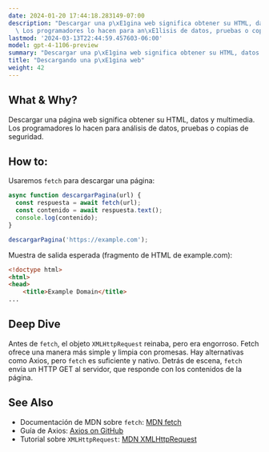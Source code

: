 ```yaml
---
date: 2024-01-20 17:44:18.283149-07:00
description: "Descargar una p\xE1gina web significa obtener su HTML, datos y multimedia.\
  \ Los programadores lo hacen para an\xE1lisis de datos, pruebas o copias de seguridad."
lastmod: '2024-03-13T22:44:59.457603-06:00'
model: gpt-4-1106-preview
summary: "Descargar una p\xE1gina web significa obtener su HTML, datos y multimedia."
title: "Descargando una p\xE1gina web"
weight: 42
---
```


## What & Why?
Descargar una página web significa obtener su HTML, datos y multimedia. Los programadores lo hacen para análisis de datos, pruebas o copias de seguridad.

## How to:
Usaremos `fetch` para descargar una página:

```javascript
async function descargarPagina(url) {
  const respuesta = await fetch(url);
  const contenido = await respuesta.text();
  console.log(contenido);
}

descargarPagina('https://example.com');
```

Muestra de salida esperada (fragmento de HTML de example.com):

```html
<!doctype html>
<html>
<head>
    <title>Example Domain</title>
...
```

## Deep Dive
Antes de `fetch`, el objeto `XMLHttpRequest` reinaba, pero era engorroso. Fetch ofrece una manera más simple y limpia con promesas. Hay alternativas como Axios, pero `fetch` es suficiente y nativo. Detrás de escena, `fetch` envía un HTTP GET al servidor, que responde con los contenidos de la página.

## See Also
- Documentación de MDN sobre `fetch`: [MDN fetch](https://developer.mozilla.org/es/docs/Web/API/Fetch_API)
- Guía de Axios: [Axios on GitHub](https://github.com/axios/axios)
- Tutorial sobre `XMLHttpRequest`: [MDN XMLHttpRequest](https://developer.mozilla.org/es/docs/Web/API/XMLHttpRequest)
